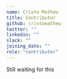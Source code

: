 ```yaml
---
name: Cristo Mathew
title: Contributor
github: cristomathew
twitter: ""
linkedin: ""
slack: ""
joining_date: ""
role: "contributor"
---
```


Still waiting for this
